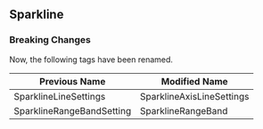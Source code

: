 ## Sparkline

### Breaking Changes

Now, the following tags have been renamed.

|   Previous Name           |   Modified Name                |
|---------------------------|--------------------------------|
| SparklineLineSettings     |   SparklineAxisLineSettings    |
| SparklineRangeBandSetting |   SparklineRangeBand           |
